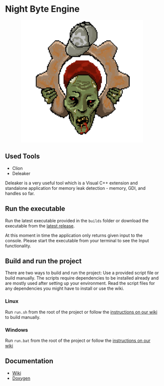 # Night Byte Engine

<p align="center">
  <img src="https://raw.githubusercontent.com/avans-night-byte/engine/develop/NightByte.png" height="400px;" />
</p>

## Used Tools

* Clion
* Deleaker

Deleaker is a very useful tool which is a Visual C++ extension and standalone application for memory leak detection - memory, GDI, and handles so far.

## Run the executable

Run the latest executable provided in the `builds` folder or download the executable from the [latest release](https://github.com/avans-night-byte/engine/releases).

At this moment in time the application only returns given input to the console. Please start the executable from your terminal to see the Input functionality.

## Build and run the project

There are two ways to build and run the project: Use a provided script file or build manually. The scripts require dependencies to be installed already and are mostly used after setting up your environment. Read the script files for any dependencies you might have to install or use the wiki.

### Linux

Run `run.sh` from the root of the project or follow the [instructions on our wiki](https://github.com/avans-night-byte/engine/wiki/Project-Setup-%5BLinux%5D) to build manually.

### Windows

Run `run.bat` from the root of the project or follow the [instructions on our wiki](https://github.com/avans-night-byte/engine/wiki/Project-Setup-%5BWindows%5D)

## Documentation
- [Wiki](https://github.com/avans-night-byte/engine/wiki)
- [Doxygen](https://avans-night-byte.github.io/engine)
